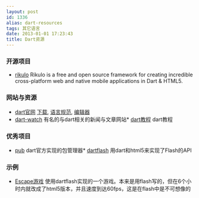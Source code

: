 ```yaml
---
layout: post
id: 1336
alias: dart-resources
tags: 其它语言
date: 2013-01-01 17:23:43
title: Dart资源
---
```


### 开源项目

*   [rikulo](http://rikulo.org/) Rikulo is a free and open source framework for creating incredible cross-platform web and native mobile applications in Dart & HTML5.

### 网站与资源

*   [dart官网](http://www.dartlang.org/) [下载](http://www.dartlang.org/downloads.html), [语言规范](http://www.dartlang.org/docs/spec/), [编辑器](http://www.dartlang.org/docs/editor/)
*   [dart-watch](http://blog.dartwatch.com/) 有名的与dart相关的新闻与文章网站*   [dart教程](http://c.dart-examples.com/learn) dart教程

### 优秀项目

*   [pub](http://www.dartlang.org/docs/pub-package-manager) dart官方实现的包管理器*   [dartflash](https://github.com/bp74/dartflash) 用dart和html5来实现了Flash的API

### 示例

*   [Escape游戏](http://www.dartflash.com/apps/escape/escape.html) 使用dartflash实现的一个游戏。本来是用flash写的，但在6个小时内就改成了html5版本，并且速度到达60fps，这是在flash中是不可想像的
